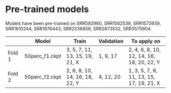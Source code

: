 # Pre-trained models

Models have been pre-trained on SRR592960, SRR1562539, SRR1573939, SRR1610244, SRR1976443, SRR2536856, SRR2873532, SRR3575904.

|        | Model          | Train                  | Validation | To apply on                    |
|--------|----------------|------------------------|------------|--------------------------------|
| Fold 1 | 50perc_f1.ckpt | 3, 5, 7, 11, 13, 15, 19, 21, X | 1, 9, 17     | 2, 4, 6, 8, 10, 12, 14, 16, 18, 20, 22, Y |
| Fold 2 | 50perc_f2.ckpt | 2, 6, 8, 10, 14, 16, 18, 22, Y | 4, 12, 20    | 1, 3, 5, 7, 9, 11, 13, 15, 17, 19, 21, X  |